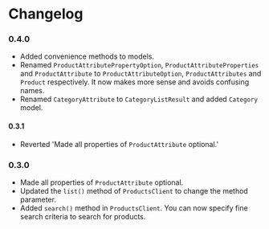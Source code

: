 # Changelog

### 0.4.0

-   Added convenience methods to models.
-   Renamed `ProductAttributePropertyOption`, `ProductAttributeProperties` and `ProductAttribute` to `ProductAttributeOption`, `ProductAttributes` and `Product` respectively. It now makes more sense and avoids confusing names.
-   Renamed `CategoryAttribute` to `CategoryListResult` and added `Category` model.

#### 0.3.1

-   Reverted 'Made all properties of `ProductAttribute` optional.'

### 0.3.0

-   Made all properties of `ProductAttribute` optional.
-   Updated the `list()` method of `ProductsClient` to change the method parameter.
-   Added `search()` method in `ProductsClient`. You can now specify fine search criteria to search for products.
